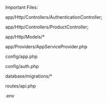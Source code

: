 Important Files:


app/Http/Controllers/AuthenticationController;

app/Http/Controllers/ProductController;

app/Http/Models/*

app/Providers/AppServiceProvider.php

config/app.php

config/auth.php

database/migrations/*

routes/api.php

.env